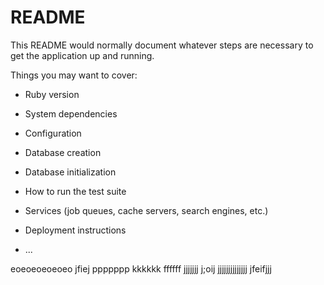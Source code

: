 # README

This README would normally document whatever steps are necessary to get the
application up and running.

Things you may want to cover:

* Ruby version

* System dependencies

* Configuration

* Database creation

* Database initialization

* How to run the test suite

* Services (job queues, cache servers, search engines, etc.)

* Deployment instructions

* ...


eoeoeoeoeoeo
jfiej
ppppppp
kkkkkk
ffffff
jjjjjjj
  j;oij
jjjjjjjjjjjjjj
jfeifjjj
